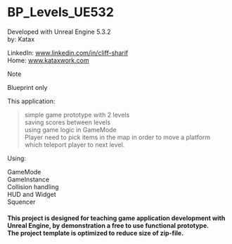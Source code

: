 # BP_Levels_UE532
Developed with Unreal Engine 5.3.2 <br> 
by: Katax

LinkedIn: www.linkedin.com/in/cliff-sharif<br> 
Home: www.kataxwork.com<br> 

> [!NOTE]
> Blueprint only

This application:

>simple game prototype with 2 levels<br> 
>saving scores between levels<br> 
>using game logic in GameMode<br> 
>Player need to pick items in the map in order to move a platform which teleport player to next level. <br> 


Using:

GameMode<br> 
GameInstance<br> 
Collision handling<br> 
HUD and Widget<br> 
Squencer<br> 

<h4>This project is designed for teaching game application development with Unreal Engine, by demonstration a free to use functional prototype.<br>The project template is optimized to reduce size of zip-file.<br> </h4>

